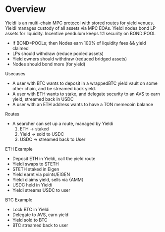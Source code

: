 # Overview
Yieldi is an multi-chain MPC protocol with stored routes for yield venues. 
Yieldi manages custody of all assets via MPC EOAs. 
Yieldi nodes bond LP assets for liquidity. 
Incentive pendulum keeps 1:1 security on BOND:POOL

* If BOND=POOLs; then Nodes earn 100% of liquidity fees && yield claimed
* LPs should withdraw (reduce pooled assets)
* Yield owners should withdraw (reduced bridged assets)
* Nodes should bond more (for yield)

Usecases
* A user with BTC wants to deposit in a wrappedBTC yield vault on some other chain, and be streamed back yield.
* A user with ETH wants to stake, and delegate security to an AVS to earn yield, streamed back in USDC
* A user with an ETH address wants to have a TON memecoin balance

Routes
* A searcher can set up a route, managed by Yieldi
  1) ETH -> staked
  2) Yield -> sold to USDC
  3) USDC -> streamed back to User
 
ETH Example
* Deposit ETH in Yieldi, call the yield route
* Yieldi swaps to STETH
* STETH staked in Eigen
* Yield earnt via points/EIGEN
* Yieldi claims yield, sells via {AMM}
* USDC held in Yieldi
* Yieldi streams USDC to user

BTC Example
* Lock BTC in Yieldi
* Delegate to AVS, earn yield
* Yield sold to BTC
* BTC streamed back to user



